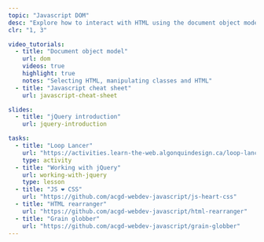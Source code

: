 ```yaml
---
topic: "Javascript DOM"
desc: "Explore how to interact with HTML using the document object model and combine CSS with Javascript."
clr: "1, 3"

video_tutorials:
  - title: "Document object model"
    url: dom
    videos: true
    highlight: true
    notes: "Selecting HTML, manipulating classes and HTML"
  - title: "Javascript cheat sheet"
    url: javascript-cheat-sheet

slides:
  - title: "jQuery introduction"
    url: jquery-introduction

tasks:
  - title: "Loop Lancer"
    url: "https://activities.learn-the-web.algonquindesign.ca/loop-lancer/"
    type: activity
  - title: "Working with jQuery"
    url: working-with-jquery
    type: lesson
  - title: "JS ❤ CSS"
    url: "https://github.com/acgd-webdev-javascript/js-heart-css"
  - title: "HTML rearranger"
    url: "https://github.com/acgd-webdev-javascript/html-rearranger"
  - title: "Grain globber"
    url: "https://github.com/acgd-webdev-javascript/grain-globber"
---
```

